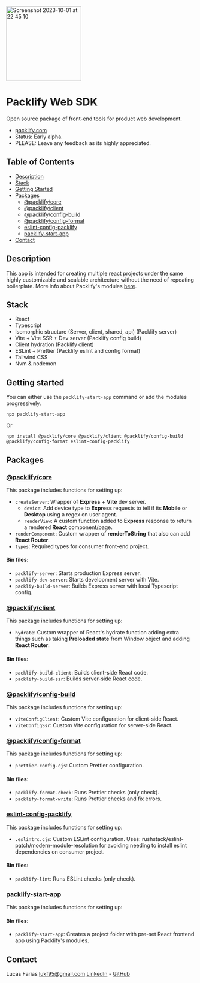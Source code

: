 <img width="200" alt="Screenshot 2023-10-01 at 22 45 10" src="https://github.com/shopinpack/packlify-web/assets/19575942/1b5d6acb-5b71-4244-803d-7c5748b51e00">

# Packlify Web SDK
Open source package of front-end tools for product web development.

- [packlify.com](https://packlify.com)
- Status: Early alpha.
- PLEASE: Leave any feedback as its highly appreciated.

## Table of Contents

- [Description](#description)
- [Stack](#stack)
- [Getting Started](#getting-started)
- [Packages](#packages)
  - [@packlify/core](#packlifycore)
  - [@packlify/client](#packlifyclient)
  - [@packlify/config-build](#packlifyconfig-build)
  - [@packlify/config-format](#packlifyconfig-format)
  - [eslint-config-packlify](#eslint-config-packlify)
  - [packlify-start-app](#packlify-start-app)
- [Contact](#contact)


## Description
This app is intended for creating multiple react projects under the same highly customizable and scalable architecture without the need of repeating boilerplate. More info about Packlify's modules [here](https://github.com/shopinpack/packlify-web).

## Stack
- React
- Typescript
- Isomorphic structure (Server, client, shared, api) (Packlify server)
- Vite + Vite SSR + Dev server (Packlify config build)
- Client hydration (Packlify client)
- ESLint + Prettier (Packlify eslint and config format)
- Tailwind CSS
- Nvm & nodemon

## Getting started
You can either use the `packlify-start-app` command or add the modules progressively.

```
npx packlify-start-app
```
Or
```
npm install @packlify/core @packlify/client @packlify/config-build @packlify/config-format eslint-config-packlify
```


## Packages
### [@packlify/core](https://github.com/shopinpack/packlify-web/tree/main/packages/core)
This package includes functions for setting up:
- `createServer`: Wrapper of **Express** + **Vite** dev server.
  - `device`: Add device type to **Express** requests to tell if its **Mobile** or **Desktop** using a regex on user agent.
  - `renderView`: A custom function added to **Express** response to return a rendered **React** component/page.
- `renderComponent`: Custom wrapper of **renderToString** that also can add **React Router**.
- `types`: Required types for consumer front-end project.
#### Bin files:
- `packlify-server`: Starts production Express server.
- `packlify-dev-server`: Starts development server with Vite.
- `packliy-build-server`: Builds Express server with local Typescript config.

### [@packlify/client](https://github.com/shopinpack/packlify-web/tree/main/packages/client)
This package includes functions for setting up:
- `hydrate`: Custom wrapper of React's hydrate function adding extra things such as taking **Preloaded state** from Window object and adding **React Router**.
#### Bin files:
- `packlify-build-client`: Builds client-side React code.
- `packlify-build-ssr`: Builds server-side React code.

### [@packlify/config-build](https://github.com/shopinpack/packlify-web/tree/main/packages/config-build)
This package includes functions for setting up:
- `viteConfigClient`: Custom Vite configuration for client-side React.
- `viteConfigSsr`: Custom Vite configuration for server-side React.


### [@packlify/config-format](https://github.com/shopinpack/packlify-web/tree/main/packages/config-format)
This package includes functions for setting up:
- `prettier.config.cjs`: Custom Prettier configuration.
#### Bin files:
- `packlify-format-check`: Runs Prettier checks (only check).
- `packlify-format-write`: Runs Prettier checks and fix errors.
 
### [eslint-config-packlify](https://github.com/shopinpack/packlify-web/tree/main/packages/eslint-config-packlify)
This package includes functions for setting up:
- `.eslintrc.cjs`: Custom ESLint configuration. Uses: rushstack/eslint-patch/modern-module-resolution for avoiding needing to install eslint dependencies on consumer project.
#### Bin files:
- `packlify-lint`: Runs ESLint checks (only check).


### [packlify-start-app](https://github.com/shopinpack/packlify-web/tree/main/packages/start-app)
This package includes functions for setting up:
#### Bin files:
- `packlify-start-app`: Creates a project folder with pre-set React frontend app using Packlify's modules.

## Contact
Lucas Farias
lukf95@gmail.com
[LinkedIn](https://www.linkedin.com/in/lucasfar/) - [GitHub](https://www.github.com/lucasfarias2)
